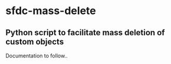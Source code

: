 # sfdc-mass-delete

## Python script to facilitate mass deletion of custom objects

Documentation to follow..
